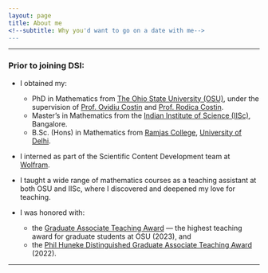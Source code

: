 ```yaml
---
layout: page
title: About me
<!--subtitle: Why you'd want to go on a date with me-->
---
```

---
### Prior to joining DSI:

- I obtained my:
  - PhD in Mathematics from <a href="https://math.osu.edu/" target="_blank">The Ohio State University (OSU)</a>, under the supervision of <a href="https://people.math.osu.edu/costin.9/" target="_blank">Prof. Ovidiu Costin</a> and <a href="https://math.osu.edu/people/costin.10" target="_blank">Prof. Rodica Costin</a>.
  - Master’s in Mathematics from the <a href="https://math.iisc.ac.in//" target="_blank">Indian Institute of Science (IISc)</a>, Bangalore.
  - B.Sc. (Hons) in Mathematics from <a href="https://ramjas.du.ac.in/college/web/index.php" target="_blank">Ramjas College</a>, <a href="https://www.du.ac.in/" target="_blank">University of Delhi</a>.

- I interned as part of the Scientific Content Development team at <a href="https://www.wolfram.com/?source=nav" target="_blank">Wolfram</a>.

- I taught a wide range of mathematics courses as a teaching assistant at both OSU and IISc, where I discovered and deepened my love for teaching.

- I was honored with:
  - the <a href="https://gradsch.osu.edu/news/2023/03/17/2023-graduate-associate-teaching-award-recipients" target="_blank">Graduate Associate Teaching Award</a> — the highest teaching award for graduate students at OSU (2023), and  
  - the <a href="https://math.osu.edu/grad/current/graduate-teaching-awards" target="_blank">Phil Huneke Distinguished Graduate Associate Teaching Award</a> (2022).

---
